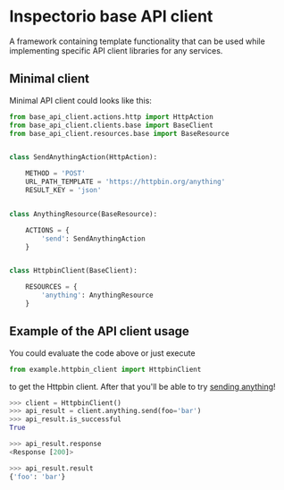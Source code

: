 # Inspectorio base API client

A framework containing template functionality that can be used while
implementing specific API client libraries for any services.

## Minimal client
Minimal API client could looks like this:
```python
from base_api_client.actions.http import HttpAction
from base_api_client.clients.base import BaseClient
from base_api_client.resources.base import BaseResource


class SendAnythingAction(HttpAction):

    METHOD = 'POST'
    URL_PATH_TEMPLATE = 'https://httpbin.org/anything'
    RESULT_KEY = 'json'


class AnythingResource(BaseResource):

    ACTIONS = {
        'send': SendAnythingAction
    }


class HttpbinClient(BaseClient):

    RESOURCES = {
        'anything': AnythingResource
    }
```

## Example of the API client usage
You could evaluate the code above or just execute
```python
from example.httpbin_client import HttpbinClient
```
to get the Httpbin client.
After that you'll be able to try
[sending anything](http://httpbin.org/#/Anything/post_anything)!

```python
>>> client = HttpbinClient()
>>> api_result = client.anything.send(foo='bar')
>>> api_result.is_successful
True

>>> api_result.response
<Response [200]>

>>> api_result.result
{'foo': 'bar'}
```
